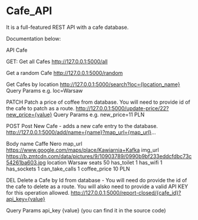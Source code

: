 # Cafe_API

It is a full-featured REST API with a cafe database.

Documentation below:

API Cafe

GET:
Get all Cafes
http://127.0.0.1:5000/all

Get a random Cafe
http://127.0.0.1:5000/random

Get Cafes by location
http://127.0.0.1:5000/search?loc={location_name}
Query Params
e.g. loc=Warsaw


PATCH
Patch a price of coffee from database. You will need to provide id of the cafe to patch as a route.
http://127.0.0.1:5000/update-price/22?new_price={value}
Query Params
e.g. new_price=11 PLN

POST
Post New Cafe - adds a new cafe entry to the database.
http://127.0.0.1:5000/add/name={name}?map_url={map_url}...

Body
name                  Caffe Nero
map_url               https://www.google.com/maps/place/Kawiarnia+Kafka
img_url               https://b.zmtcdn.com/data/pictures/9/10903789/0990b9bf233eddcfdbc73c54261ba603.jpg
location              Warsaw
seats                 50
has_toilet            1
has_wifi              1
has_sockets           1
can_take_calls        1
coffee_price          10 PLN

DEL
Delete a Cafe by Id from database - You will need do provide the id of the cafe to delete 
as a route. You will alsko need to provide a valid API KEY for this operation allowed.
http://127.0.0.1:5000/report-closed/{cafe_id}?api_key={value}

Query Params
api_key             {value} (you can find it in the source code)
